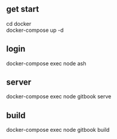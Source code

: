 ## get start
cd docker  
docker-compose up -d  

## login
docker-compose exec node ash

## server
docker-compose exec node gitbook serve

## build
docker-compose exec node gitbook build

